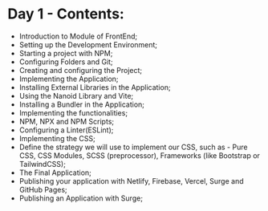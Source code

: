 # Day 1 - Contents: 

* Introduction to Module of FrontEnd; 
* Setting up the Development Environment; 
* Starting a project with NPM; 
* Configuring Folders and Git; 
* Creating and configuring the Project; 
* Implementing the Application; 
* Installing External Libraries in the Application; 
* Using the Nanoid Library and Vite; 
* Installing a Bundler in the Application; 
* Implementing the functionalities; 
* NPM, NPX and NPM Scripts; 
* Configuring a Linter(ESLint); 
* Implementing the CSS; 
* Define the strategy we will use to implement our CSS, such as - Pure CSS, CSS Modules, SCSS (preprocessor), Frameworks (like Bootstrap or TailwindCSS); 
* The Final Application; 
* Publishing your application with Netlify, Firebase, Vercel, Surge and GitHub Pages; 
* Publishing an Application with Surge; 
